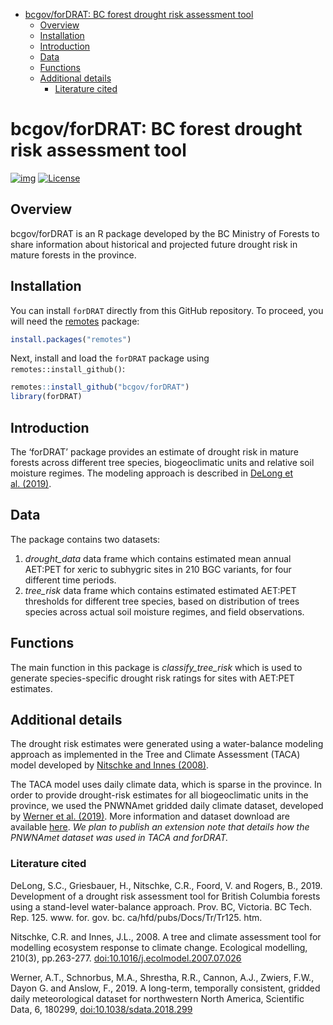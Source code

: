 
- [bcgov/forDRAT: BC forest drought risk assessment
  tool](#bcgovfordrat-bc-forest-drought-risk-assessment-tool)
  - [Overview](#overview)
  - [Installation](#installation)
  - [Introduction](#introduction)
  - [Data](#data)
  - [Functions](#functions)
  - [Additional details](#additional-details)
    - [Literature cited](#literature-cited)

<!--
Copyright 2024 Province of British Columbia
&#10;Licensed under the Apache License, Version 2.0 (the "License");
you may not use this file except in compliance with the License.
You may obtain a copy of the License at
&#10;http://www.apache.org/licenses/LICENSE-2.0
&#10;Unless required by applicable law or agreed to in writing, software distributed under the License is distributed on an "AS IS" BASIS,
WITHOUT WARRANTIES OR CONDITIONS OF ANY KIND, either express or implied.
See the License for the specific language governing permissions and limitations under the License.
-->
<!-- Edit the README.Rmd only!!! The README.md is generated automatically from README.Rmd. -->

# bcgov/forDRAT: BC forest drought risk assessment tool

[![img](https://img.shields.io/badge/Lifecycle-Experimental-339999)](https://github.com/bcgov/repomountie/blob/master/doc/lifecycle-badges.md)
[![License](https://img.shields.io/badge/License-Apache%202.0-blue.svg)](https://opensource.org/licenses/Apache-2.0)

## Overview


bcgov/forDRAT is an R package developed by the BC Ministry of Forests to
share information about historical and projected future drought risk in
mature forests in the province.

## Installation

You can install `forDRAT` directly from this GitHub repository. To
proceed, you will need the
[remotes](https://cran.r-project.org/package=remotes) package:

``` r
install.packages("remotes")
```

Next, install and load the `forDRAT` package using
`remotes::install_github()`:

``` r
remotes::install_github("bcgov/forDRAT")
library(forDRAT)
```

## Introduction

The ‘forDRAT’ package provides an estimate of drought risk in mature
forests across different tree species, biogeoclimatic units and relative
soil moisture regimes. The modeling approach is described in [DeLong et
al. (2019)](https://www.for.gov.bc.ca/hfd/pubs/Docs/Tr/TR125.pdf).

## Data

The package contains two datasets:

1.  *drought_data* data frame which contains estimated mean annual
    AET:PET for xeric to subhygric sites in 210 BGC variants, for four
    different time periods.
2.  *tree_risk* data frame which contains estimated estimated AET:PET
    thresholds for different tree species, based on distribution of
    trees species across actual soil moisture regimes, and field
    observations.

## Functions

The main function in this package is *classify_tree_risk* which is used
to generate species-specific drought risk ratings for sites with AET:PET
estimates.

## Additional details

The drought risk estimates were generated using a water-balance modeling
approach as implemented in the Tree and Climate Assessment (TACA) model
developed by [Nitschke and Innes
(2008)](https://www.sciencedirect.com/science/article/abs/pii/S0304380007004061?via%3Dihub).

The TACA model uses daily climate data, which is sparse in the province.
In order to provide drought-risk estimates for all biogeoclimatic units
in the province, we used the PNWNAmet gridded daily climate dataset,
developed by [Werner et
al. (2019)](https://www.nature.com/articles/sdata2018299). More
information and dataset download are available
[here](https://www.pacificclimate.org/data/daily-gridded-meteorological-datasets).
*We plan to publish an extension note that details how the PNWNAmet
dataset was used in TACA and forDRAT.*

### Literature cited

DeLong, S.C., Griesbauer, H., Nitschke, C.R., Foord, V. and Rogers, B.,
2019. Development of a drought risk assessment tool for British Columbia
forests using a stand-level water-balance approach. Prov. BC, Victoria.
BC Tech. Rep. 125. www. for. gov. bc. ca/hfd/pubs/Docs/Tr/Tr125. htm.

Nitschke, C.R. and Innes, J.L., 2008. A tree and climate assessment tool
for modelling ecosystem response to climate change. Ecological
modelling, 210(3), pp.263-277. <doi:10.1016/j.ecolmodel.2007.07.026>

Werner, A.T., Schnorbus, M.A., Shrestha, R.R., Cannon, A.J., Zwiers,
F.W., Dayon G. and Anslow, F., 2019. A long-term, temporally consistent,
gridded daily meteorological dataset for northwestern North America,
Scientific Data, 6, 180299, <doi:10.1038/sdata.2018.299>
